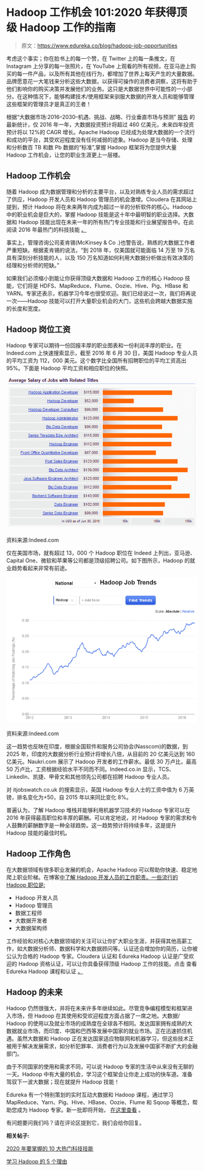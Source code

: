 # Hadoop 工作机会 101:2020 年获得顶级 Hadoop 工作的指南

> 原文：<https://www.edureka.co/blog/hadoop-job-opportunities>

考虑这个事实；你在脸书上的每一个赞，在 Twitter 上的每一条推文，在 Instagram 上分享的每一张照片，在 YouTube 上观看的所有视频，在亚马逊上购买的每一件产品，以及所有其他在线行为，都增加了世界上每天产生的大量数据。品牌愿意花一大笔钱来分析这些大数据，以获得可操作的消费者洞察，这将有助于他们影响你的购买决策并发展他们的业务。这只是大数据世界中可能性的一小部分。在这种情况下，能够构建技术/使用框架来驯服大数据的开发人员和能够管理这些框架的管理员才是真正的王者！

根据“大数据市场:2016–2030–机遇、挑战、战略、行业垂直市场与预测” [报告](http://www.reportlinker.com/p03895289-summary/The-Big-Data-Market-Opportunities-Challenges-Strategies-Industry-Verticals-and-Forecasts.html) 的最新统计，仅 2016 年一年，大数据投资预计将超过 460 亿美元，未来四年投资预计将以 12%的 CAGR 增长。Apache Hadoop 已经成为处理大数据的一个流行和成功的平台，其受欢迎程度没有任何减弱的迹象。Hadoop 是当今存储、处理和分析数百 TB 和数 Pb 数据的“标准”,掌握 Hadoop 框架将为您提供大量 Hadoop 工作机会，让您的职业生涯更上一层楼。

## Hadoop 工作机会

随着 Hadoop 成为数据管理和分析的主要平台，以及对熟练专业人员的需求超过了供应，Hadoop 开发人员和 Hadoop 管理员的机会激增。Cloudera 在其网站上提到，预计 Hadoop 将在未来两年内成为超过一半的分析软件的核心。Hadoop 中的职业机会是巨大的，掌握 Hadoop 技能是这十年中最明智的职业选择。大数据和 Hadoop 技能出现在未来一年的所有热门专业技能和行业展望报告中。在此 阅读 2016 年最热门的科技技能 [。](https://www.edureka.co/blog/10-hottest-tech-skills-in-2016/)

事实上，管理咨询公司麦肯锡(McKinsey & Co .)也警告说，熟练的大数据工作者严重短缺。根据麦肯锡的说法，“到 2018 年，仅美国就可能面临 14 万至 19 万名具有深刻分析技能的人，以及 150 万名知道如何利用大数据分析做出有效决策的经理和分析师的短缺。”

如果我们必须缩小到能让你获得顶级大数据和 Hadoop 工作的核心 Hadoop 技能，它们将是 HDFS、MapReduce、Flume、Oozie、Hive、Pig、HBase 和 YARN。专家还表示，机器学习今年也很受欢迎。我们已经说过一次，我们将再说一次——Hadoop 技能可以打开大量职业机会的大门，这些机会跨越大数据实施的长度和宽度。

## Hadoop 岗位工资

Hadoop 专家可以期待一份回报丰厚的职业图表和一份利润丰厚的职业。在 Indeed.com 上快速搜索显示，截至 2016 年 6 月 30 日，美国 Hadoop 专业人员的平均工资为 112，000 美元。这个数字比全国所有招聘职位的平均工资高出 95%。下面是 Hadoop 平均工资和相应职位的快照。

![Average-Hadoop-salary-with-job-titles](img/61f80db033f4b80010bec281f78fdc3c.png)

资料来源:Indeed.com

仅在美国市场，就有超过 13，000 个 Hadoop 职位在 Indeed 上列出，亚马逊、Capital One、微软和苹果等公司都是顶级招聘公司。如下图所示，Hadoop 的就业趋势看起来非常有前途。

![Hadoop-job-trend-US](img/2abe2fabb6990461f7bd33d2a364d3bf.png)

资料来源:Indeed.com

这一趋势也反映在印度，根据全国软件和服务公司协会(Nasscom)的数据，到 2025 年，印度的大数据分析行业预计将增长八倍，从目前的 20 亿美元达到 160 亿美元。Naukri.com 展示了 Hadoop 开发者的工作薪水。最低 30 万卢比，最高 50 万卢比，工资根据经验水平不同而不同。Indeed.co.in 显示，TCS、LinkedIn、凯捷、甲骨文和其他领先公司都在招聘 Hadoop 专业人员。

对 itjobswatch.co.uk 的搜索显示，英国 Hadoop 专业人士的工资中值为 6 万英镑，排名变化为+50，自 2015 年以来同比变化 8%。

普遍认为，了解 Hadoop 堆栈并能够利用机器学习技术的 Hadoop 专家可以在 2016 年获得最高职位和丰厚的薪酬。可以肯定地说，对 Hadoop 专家的需求和令人鼓舞的薪酬数字是一种全球趋势。这一趋势预计将持续多年，这是提升 Hadoop 技能的最佳时机。

## Hadoop 工作角色

在大数据领域有很多职业发展的机会，Apache Hadoop 可以帮助你快速、稳定地爬上职业阶梯。在博客[中了解 Hadoop 开发人员的工作职责。一些流行的 Hadoop 职位是:](https://www.edureka.co/blog/hadoop-developer-job-responsibilities-skills/)

*   Hadoop 开发人员
*   Hadoop 管理员
*   数据工程师
*   大数据开发者
*   大数据架构师

工作经验和对核心大数据领域的关注可以让你扩大职业生涯，并获得其他高薪工作，如大数据分析师、数据科学和大数据顾问等。认证还会增加你的简历，让你被公认为合格的 Hadoop 专家。Cloudera 认证和 Edureka Hadoop 认证是广受欢迎的 Hadoop 资格认证，可以让你具备获得顶级 Hadoop 工作的技能。点击 查看 Edureka Hadoop 课程和认证 [。](https://www.edureka.co/big-data-and-hadoop)

## Hadoop 的未来

Hadoop 仍然很强大，并将在未来许多年继续如此。尽管竞争编程模型和框架进入市场，但 Hadoop 在其使用和受欢迎程度方面占据了一席之地。大数据/ Hadoop 的使用以及就业市场的成熟度在全球各不相同。发达国家拥有成熟的大数据就业市场，而印度、中国和巴西等发展中国家的就业市场。正在迅速抓住机遇。虽然大数据和 Hadoop 正在发达国家适应物联网和机器学习，但这些技术正被用于解决发展需求，如分析犯罪率、消费者行为以及发展中国家不断扩大的金融部门。

由于不同国家的使用和需求不同，可以说 Hadoop 专家的生活中从来没有无聊的一天。Hadoop 中有大量的机会，学习这个框架会让你走上成功的快车道。准备驾驭下一波大数据；现在就提升 Hadoop 技能！

Edureka 有一个特别策划的实时互动大数据和 Hadoop 课程，通过学习 MapReduce、Yarn、Pig、Hive、HBase、Oozie、Flume 和 Sqoop 等概念，帮助您成为 Hadoop 专家。新一批即将开始， [在这里查看](https://www.edureka.co/big-data-and-hadoop) 。

有问题要问我们吗？请在评论区提到它，我们会给你回复。

**相关帖子:**

[2020 年要掌握的 10 大热门科技技能](https://www.edureka.co/blog/10-hottest-tech-skills-in-2016/)

[学习 Hadoop 的 5 个理由](https://www.edureka.co/blog/5-reasons-to-learn-hadoop)